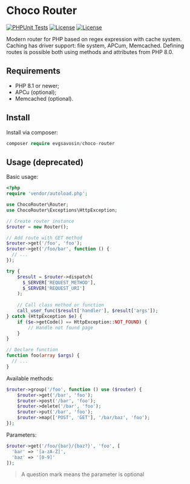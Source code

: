# Choco Router
[![PHPUnit Tests](https://github.com/evgsavosin/choco-router/actions/workflows/phpunit.yml/badge.svg)](https://github.com/evgsavosin/choco-router/actions/workflows/phpunit.yml) [![License](https://img.shields.io/badge/license-MIT-green.svg?logo=github)](https://img.shields.io/badge/license-MIT-green.svg?logo=github) [![License](https://img.shields.io/badge/php-8.1-4f5b93.svg?logo=github)](https://img.shields.io/badge/php-8.1-4f5b93.svg?logo=github) 

Modern router for PHP based on regex expression with cache system. Caching has driver support: file system, APCum, Memcached. Defining routes is possible both using methods and attributes from PHP 8.0.

## Requirements
- PHP 8.1 or newer;
- APCu (optional);
- Memcached (optional).

## Install
Install via composer:
```php
composer require evgsavosin/choco-router
```

## Usage (deprecated)
Basic usage:
```php
<?php 
require 'vendor/autoload.php';

use ChocoRouter\Router;
use ChocoRouter\Exceptions\HttpException;

// Create router instance
$router = new Router();

// Add route with GET method
$router->get('/foo', 'foo');
$router->get('/foo/bar', function () {
  // ...
});

try {
    $result = $router->dispatch(
      $_SERVER['REQUEST_METHOD'], 
      $_SERVER['REQUEST_URI']
    );
    
    // Call class method or function
    call_user_func($result['handler'], $result['args']);
} catch (HttpException $e) {
    if ($e->getCode() == HttpException::NOT_FOUND) {
        // Handle not found page
    }
}

// Declare function
function foo(array $args) {
  // ...
}
```


Available methods:
```php 
$router->group('/foo', function () use ($router) {
    $router->get('/bar', 'foo');
    $router->post('/bar', 'foo');
    $router->delete('/bar', 'foo');
    $router->put('/bar', 'foo');
    $router->map(['POST', 'GET'], '/bar/baz', 'foo');
});
```

Parameters:
```php
$router->get('/foo/{bar}/{baz?}', 'foo', [
  'bar' => '[a-zA-Z]',
  'baz' => '[0-9]'
]);
```

> A question mark means the parameter is optional
